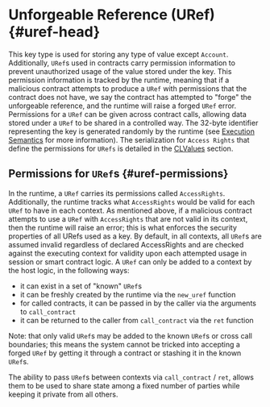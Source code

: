 # Unforgeable Reference (URef) {#uref-head}

This key type is used for storing any type of value except `Account`. Additionally, `URef`s used in contracts carry permission information to prevent unauthorized usage of the value stored under the key. This permission information is tracked by the runtime, meaning that if a malicious contract attempts to produce a `URef` with permissions that the contract does not have, we say the contract has attempted to "forge" the unforgeable reference, and the runtime will raise a forged `URef` error. Permissions for a `URef` can be given across contract calls, allowing data stored under a `URef` to be shared in a controlled way. The 32-byte identifier representing the key is generated randomly by the runtime (see [Execution Semantics](execution-semantics.md) for more information). The serialization for `Access Rights` that define the permissions for `URefs` is detailed in the [CLValues](serialization-standard.md) section.

## Permissions for `URef`s {#uref-permissions}

In the runtime, a `URef` carries its permissions called `AccessRights`. Additionally, the runtime tracks what `AccessRights` would be valid for each `URef` to have in each context. As mentioned above, if a malicious contract attempts to use a `URef` with `AccessRights` that are not valid in its context, then the runtime will raise an error; this is what enforces the security properties of all URefs used as a key. By default, in all contexts, all `URef`s are assumed invalid regardless of declared AccessRights and are checked against the executing context for validity upon each attempted usage in session or smart contract logic. A `URef` can only be added to a context by the host logic, in the following ways:

-   it can exist in a set of "known" `URef`s
-   it can be freshly created by the runtime via the `new_uref` function
-   for called contracts, it can be passed in by the caller via the arguments to `call_contract`
-   it can be returned to the caller from `call_contract` via the `ret` function

Note: that only valid `URef`s may be added to the known `URef`s or cross call boundaries; this means the system cannot be tricked into accepting a forged `URef` by getting it through a contract or stashing it in the known `URef`s.

The ability to pass `URef`s between contexts via `call_contract` / `ret`, allows them to be used to share state among a fixed number of parties while keeping it private from all others.
